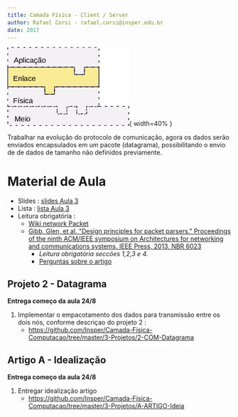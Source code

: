 ```yaml
---
title: Camada Física - Client / Server 
author: Rafael Corsi - rafael.corsi@insper.edu.br
date: 2017
---
```



![Camada Atual](doc/etapaAtualPilhaEnlace.png){ width=40% }

Trabalhar na evolução do protocolo de comunicação, agora os dados serão enviados encapsulados em um pacote (datagrama), possibilitando o envio de de dados de tamanho não definidos previamente.

# Material de Aula
- Slides : [slides Aula 3](https://github.com/Insper/Camada-Fisica-Computacao/blob/master/2-Aulas/3-Datagrama/3-Slides-Datagrama.pdf)
- Lista : [lista Aula 3](https://github.com/Insper/Camada-Fisica-Computacao/blob/master/2-Aulas/3-Datagrama/3-Lista-Datagrama.pdf)
- Leitura obrigatória :
    - [Wiki network Packet](https://en.wikipedia.org/wiki/Network_packet)
    - [Gibb, Glen, et al. "Design principles for packet parsers." Proceedings of the ninth ACM/IEEE symposium on Architectures for networking and communications systems. IEEE Press, 2013. NBR 6023 ](https://github.com/Insper/Camada-Fisica-Computacao/blob/master/2-Aulas/3-Datagrama/3-Artigo-2013-Gibb-Glen-et-al.pdf)
        - *Leitura obrigatória seccões 1,2,3 e 4.*
        - [Perguntas sobre o artigo]()
    
## Projeto 2 - Datagrama
**Entrega começo da aula 24/8**

1. Implementar o empacotamento dos dados para transmissão entre os dois nós, conforme descriçao do projeto 2 :
    - https://github.com/Insper/Camada-Fisica-Computacao/tree/master/3-Projetos/2-COM-Datagrama

## Artigo A - Idealização 
**Entrega começo da aula 24/8**

1. Entregar idealização artigo 
    - https://github.com/Insper/Camada-Fisica-Computacao/tree/master/3-Projetos/A-ARTIGO-Ideia
